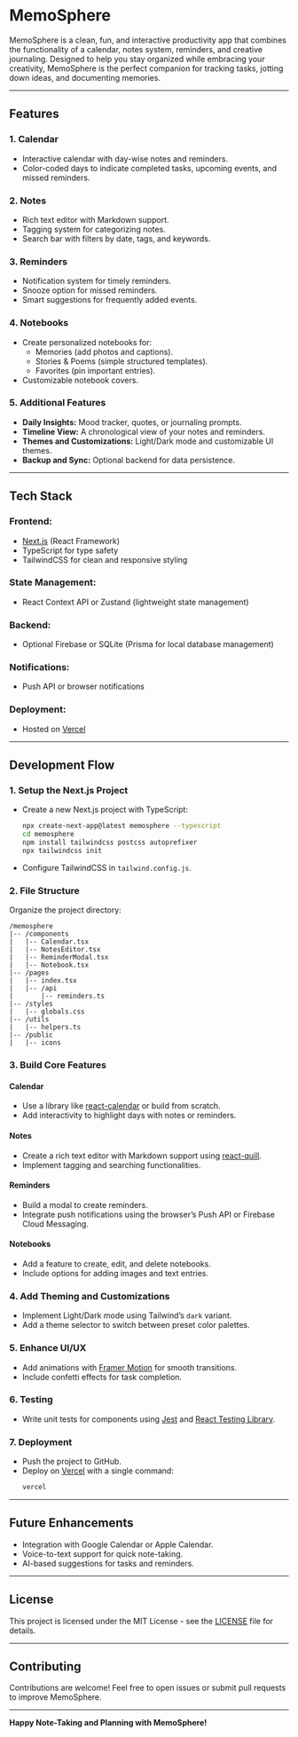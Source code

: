 # MemoSphere

MemoSphere is a clean, fun, and interactive productivity app that combines the functionality of a calendar, notes system, reminders, and creative journaling. Designed to help you stay organized while embracing your creativity, MemoSphere is the perfect companion for tracking tasks, jotting down ideas, and documenting memories.

---

## Features

### 1. **Calendar**
- Interactive calendar with day-wise notes and reminders.
- Color-coded days to indicate completed tasks, upcoming events, and missed reminders.

### 2. **Notes**
- Rich text editor with Markdown support.
- Tagging system for categorizing notes.
- Search bar with filters by date, tags, and keywords.

### 3. **Reminders**
- Notification system for timely reminders.
- Snooze option for missed reminders.
- Smart suggestions for frequently added events.

### 4. **Notebooks**
- Create personalized notebooks for:
  - Memories (add photos and captions).
  - Stories & Poems (simple structured templates).
  - Favorites (pin important entries).
- Customizable notebook covers.

### 5. **Additional Features**
- **Daily Insights:** Mood tracker, quotes, or journaling prompts.
- **Timeline View:** A chronological view of your notes and reminders.
- **Themes and Customizations:** Light/Dark mode and customizable UI themes.
- **Backup and Sync:** Optional backend for data persistence.

---

## Tech Stack

### Frontend:
- [Next.js](https://nextjs.org/) (React Framework)
- TypeScript for type safety
- TailwindCSS for clean and responsive styling

### State Management:
- React Context API or Zustand (lightweight state management)

### Backend:
- Optional Firebase or SQLite (Prisma for local database management)

### Notifications:
- Push API or browser notifications

### Deployment:
- Hosted on [Vercel](https://vercel.com/)

---

## Development Flow

### 1. **Setup the Next.js Project**
- Create a new Next.js project with TypeScript:
  ```bash
  npx create-next-app@latest memosphere --typescript
  cd memosphere
  npm install tailwindcss postcss autoprefixer
  npx tailwindcss init
  ```
- Configure TailwindCSS in `tailwind.config.js`.

### 2. **File Structure**
Organize the project directory:
```
/memosphere
|-- /components
|   |-- Calendar.tsx
|   |-- NotesEditor.tsx
|   |-- ReminderModal.tsx
|   |-- Notebook.tsx
|-- /pages
|   |-- index.tsx
|   |-- /api
|       |-- reminders.ts
|-- /styles
|   |-- globals.css
|-- /utils
|   |-- helpers.ts
|-- /public
|   |-- icons
```

### 3. **Build Core Features**

#### **Calendar**
- Use a library like [react-calendar](https://www.npmjs.com/package/react-calendar) or build from scratch.
- Add interactivity to highlight days with notes or reminders.

#### **Notes**
- Create a rich text editor with Markdown support using [react-quill](https://github.com/zenoamaro/react-quill).
- Implement tagging and searching functionalities.

#### **Reminders**
- Build a modal to create reminders.
- Integrate push notifications using the browser’s Push API or Firebase Cloud Messaging.

#### **Notebooks**
- Add a feature to create, edit, and delete notebooks.
- Include options for adding images and text entries.

### 4. **Add Theming and Customizations**
- Implement Light/Dark mode using Tailwind’s `dark` variant.
- Add a theme selector to switch between preset color palettes.

### 5. **Enhance UI/UX**
- Add animations with [Framer Motion](https://www.framer.com/motion/) for smooth transitions.
- Include confetti effects for task completion.

### 6. **Testing**
- Write unit tests for components using [Jest](https://jestjs.io/) and [React Testing Library](https://testing-library.com/).

### 7. **Deployment**
- Push the project to GitHub.
- Deploy on [Vercel](https://vercel.com/) with a single command:
  ```bash
  vercel
  ```

---

## Future Enhancements
- Integration with Google Calendar or Apple Calendar.
- Voice-to-text support for quick note-taking.
- AI-based suggestions for tasks and reminders.

---

## License
This project is licensed under the MIT License - see the [LICENSE](LICENSE) file for details.

---

## Contributing
Contributions are welcome! Feel free to open issues or submit pull requests to improve MemoSphere.

---

**Happy Note-Taking and Planning with MemoSphere!**
